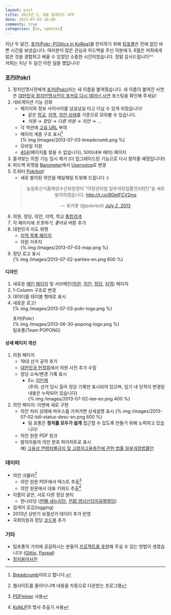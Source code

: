 ```yaml
---
layout: post
title: 2013년 5, 6월 업데이트 내역
date: 2013-07-03 16:00
comments: true
categories: [ko, updates]
---
```


지난 두 달간, <a href="http://pokr.kr">포커(Pokr; POlitics in KoRea)</a>를 런치하기 위해 <a href="http://popong.com">팀포퐁</a>은 전에 없던 바쁜 시간을 보냈습니다. 여러분이 많은 관심과 피드백을 주신 덕분에 5, 6월은 저희에게 많은 것을 경험하고 배울 수 있었던 소중한 시간이었습니다. 정말 감사드립니다^^<!-- more --><br>
저희는 지난 두 달간 이런 일을 했답니다!

### [포커(Pokr)](http://pokr.kr)

1. 정치인명사전에게 [포커(Pokr)](http://pokr.kr)라는 새 이름을 붙여줬습니다. 새 이름이 붙여진 사연은 [대한민국 정치인명사전이 포커로 다시 태어난 사연](http://blog.popong.com/2013/06/29/why-pokr-became-pokr/) 포스팅을 확인해 주세요!
1. 네비게이션 기능 강화
    * 페이지와 정보 사이사이를 넘실넘실 타고 다닐 수 있게 되었습니다!
        * 같은 [학교](http://pokr.kr/search?target=people&school_id=7006431), [지역](http://pokr.kr/region/25), [의안 상태](http://pokr.kr/search?target=bills&status_id=5)를 기준으로 모아볼 수 있습니다.
        * *의원* → *정당* → *다른 의원* → *의안* → ... 
    * 각 섹션에 [고유 URL](http://pokr.kr/person/195224#legislations) 부여
    * 페이지 계층 구조 표시[^4]<br>
        {% img /images/2013-07-03-breadcrumb.png %}
    * 모바일 지원
    * [404](http://pokr.kr/404)(페이지를 찾을 수 없습니다), 500(내부 에러) 페이지
1. 즐겨찾는 의원 기능 임시 제거 <span class="muted">(더 업그레이드된 기능으로 다시 찾아올 예정입니다!)</span>
1. 피드백 위젯을 [Barometer](http://getbarometer.com/)에서 [Uservoice](http://teampopong.uservoice.com)로 변경
1. 트위터 [Pokrbot](http://twitter.com/pokrbot)!
    * 새로 발의된 의안을 매일매일 트윗해 드립니다 :)
    <center>
    <blockquote class="twitter-tweet"><p>농림축산식품해양수산위원장이 &quot;어장관리법 일부개정법률안(대안)&quot;을 새로 발의하였습니다. <a href="http://t.co/8GptFCV2ms">http://t.co/8GptFCV2ms</a></p>&mdash; 포커봇 (@pokrbot) <a href="https://twitter.com/pokrbot/statuses/351937420788371456">July 2, 2013</a></blockquote>
    <script async src="//platform.twitter.com/widgets.js" charset="utf-8"></script>
    </center>
1. 의원, 정당, 의안, 지역, 학교 [통합검색](http://pokr.kr/search?query=%EA%B2%BD%EA%B8%B0)
1. 각 페이지에 *트윗하기*, *좋아요* 버튼 추가
1. 대한민국 지도 위젯
    * [지역 목록 페이지](http://pokr.kr/region)
    * 의원 거주지<br>
        {% img /images/2013-07-03-map.png %}
1. 정당 로고 표시<br>
   {% img /images/2013-07-02-parties-en.png 600 %}

#### 디자인
1. 새로운 [메인 페이지](http://pokr.kr) 및 서브메인([의원](http://pokr.kr/person), [의안](http://pokr.kr/bill), [정당](http://pokr.kr/party), [지역](http://pokr.kr/region)) 페이지
1. 1-Column 구조로 변경
1. 데이터를 테이블 형태로 표시
1. 새로운 로고!<br>
   <div style="display: inline-block; margin-right: 30px;">
   {% img /images/2013-07-03-pokr-logo.png %}
   <div class="caption" style="margin-top: 12px; margin-bottom: 0;">포커(Pokr)</div>
   </div>
   <div style="display: inline-block;">
   {% img /images/2013-06-30-popong-logo.png %}
   <div class="caption" style="margin-bottom: 0;">팀포퐁(Team POPONG)</div>
   </div>

#### 상세 페이지 개선
1. 의원 페이지
    * 19대 선거 공약 추가
    * [대한민국 헌정회](http://rokps.or.kr)에서 의원 사진 추가 수집
    * 정당 소속/변경 기록 표시
        * Ex: [이인제](http://pokr.kr/person/19481130#profile)<br>
          <span class="muted">(주의: 선거 당시 출마 정당 기록만 표시되어 있으며, 임기 내 당적이 변경된 내용은 누락되어 있습니다)</span><br>
            {% img /images/2013-07-02-lee-en.png 400 %}
1. 의안 페이지: 이번에 새로 구현
    * 의안 처리 상태에 마우스를 가져가면 상세설명 표시
        {% img /images/2013-07-02-bill-status-desc-en.png 600 %}
        * 팀 포퐁은 **정치를 모두가 쉽게** 접근할 수 있도록 만들기 위해 노력하고 있습니다!
    * 의안 원문 PDF 링크
    * 발의자들의 의안 분포 파이차트로 표시<br>
      예) [고용상 연령차별금지 및 고령자고용촉진에 관한 법률 일부개정법률안](http://pokr.kr/bill/1901176)

### 데이터
* 의안 크롤러[^1]
    * 의안 원문 PDF에서 텍스트 추출[^2]
    * 의안 원문에서 대표 키워드 추출[^3]
* 이름이 같은, 서로 다른 정당 분리
    * 한나라당 ([현現 새누리당](http://pokr.kr/party/61), [전前 영남신당자유평화당](http://pokr.kr/party/195))
* 검색어 로깅(logging)
* 2013년 상반기 보궐선거 데이터 추가 반영
* 국회의원과 정당 [코드북](github.com/teampopong/codebooks) 추가

### 기타
* 팀포퐁의 가치에 공감하시는 분들이 [프로젝트를 후원](http://popong.com/about)해 주실 수 있는 방법이 생겼습니다! ([Gittip](https://www.gittip.com/teampopong/), [Paypal](https://www.paypal.com/kr/cgi-bin/webscr?cmd=_flow&SESSION=rJ-od7Disgs4qf2n18TXe6BPX0vh0lFcQIsZ0nsDaFF_uJV_W9iKGHMBOQC&dispatch=5885d80a13c0db1f8e263663d3faee8d4e181b3aff599f99a338772351021e7d))
* [정치용어사전](http://popong.com/glossary)


[^1]: 웹사이트를 돌아다니며 내용을 자동으로 다운받는 프로그램
[^2]: [PDFminer](http://www.unixuser.org/~euske/python/pdfminer/) 사용
[^3]: [KoNLP](https://github.com/haven-jeon/KoNLP)의 명사 추출기 사용
[^4]: [Breadcrumb](http://www.smashingmagazine.com/2009/03/17/breadcrumbs-in-web-design-examples-and-best-practices-2/)이라고 합니다.
